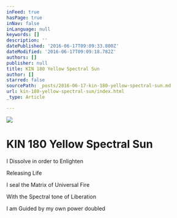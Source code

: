 ```yaml
---
inFeed: true
hasPage: true
inNav: false
inLanguage: null
keywords: []
description: ''
datePublished: '2016-06-17T09:09:33.800Z'
dateModified: '2016-06-17T09:09:18.782Z'
authors: []
publisher: null
title: KIN 180 Yellow Spectral Sun
author: []
starred: false
sourcePath: _posts/2016-06-17-kin-180-yellow-spectral-sun.md
url: kin-180-yellow-spectral-sun/index.html
_type: Article

---
```

![](https://the-grid-user-content.s3-us-west-2.amazonaws.com/2ed5d8fa-d6dd-4a03-b28c-13a3bb6419b6.png)

# KIN 180 Yellow Spectral Sun

I Dissolve in order to Enlighten

Releasing Life

I seal the Matrix of Universal Fire

With the Spectral tone of Liberation

I am Guided by my own power doubled